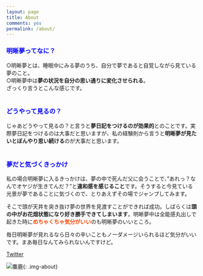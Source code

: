 ```yaml
---
layout: page
title: About
comments: yes
permalink: /about/
---
```



### <font color="Blue">明晰夢ってなに？</font>

○明晰夢とは、睡眠中にみる夢のうち、自分で夢であると自覚しながら見ている夢のこと。  
○明晰夢中は**夢の状況を自分の思い通りに変化させられる**。  
ざっくり言うとこんな感じです。  
<br>
### <font color="Blue">どうやって見るの？</font>
じゃあどうやって見るの？と言うと**夢日記をつけるのが効果的**とのことです。実際夢日記をつけるのは大事だと思いますが、私の経験則から言うと**明晰夢が見たいとぼんやり思い続ける**のが大事だと思います。  
<br>
### <font color="Blue">夢だと気づくきっかけ</font>
私の場合明晰夢に入るきっかけは、夢の中で死んだ父に会うことで、”あれっ？なんでオヤジが生きてんだ？”と**違和感を感じること**です。そうすると今見ている光景が夢であることに気づくので、とりあえずその場でジャンプしてみます。

そこで頭が天井を突き抜け夢の世界を見渡すことができれば成功。しばらくは**頭の中がお花畑状態になり好き勝手できてしまいます**。明晰夢中は全能感丸出しで起きた時に<font color="OrangeRed"><strong>めちゃくちゃ気分がいい</strong></font>のも明晰夢のいいところ。

毎日明晰夢が見れるなら日々の辛いこともノーダメージいられるほど気分がいいです。まあ毎日なんてみられないんですけど。


[Twitter](https://twitter.com/barazou  "Twitter")


![麋鹿](https://karate-bakabon.github.io/diary/images/cat.jpg){: .img-about}
